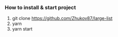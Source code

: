 ### How to install & start project

1.  git clone https://github.com/Zhukov87/large-list
2.  yarn
3.  yarn start

